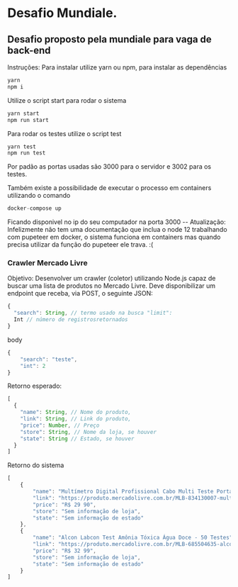 # Desafio Mundiale.
## Desafio proposto pela mundiale para vaga de back-end


Instruções:
Para instalar utilize yarn ou npm, para instalar as dependências 

```javascript
yarn
npm i
```

Utilize o script start para rodar o sistema

```javascript
yarn start
npm run start
```

Para rodar os testes utilize o script test

```javascript
yarn test
npm run test
```

Por padão as portas usadas são 3000 para o servidor e 3002 para os testes.

Também existe a possibilidade de executar o processo em containers utilizando o comando
```javascript
docker-compose up
```
Ficando disponivel no ip do seu computador na porta 3000
-- Atualização:
Infelizmente não tem uma documentação que inclua o node 12 trabalhando com pupeteer em docker, o sistema funciona em containers mas quando precisa utilizar da função do pupeteer ele trava. :(

### Crawler Mercado Livre
Objetivo:
Desenvolver um crawler (coletor) utilizando Node.js capaz de buscar uma lista de produtos no
Mercado Livre. Deve disponibilizar um endpoint que receba, via POST, o seguinte JSON:
```javascript
{
  "search": String, // termo usado na busca "limit":
  Int // número de registrosretornados
}
```

body
```javascript
{
	"search": "teste",
	"int": 2
}
```

Retorno esperado:

```javascript
[
  {
    "name": String, // Nome do produto,
    "link": String, // Link do produto,
    "price": Number, // Preço
    "store": String, // Nome da loja, se houver
    "state": String // Estado, se houver
  }
]
```

Retorno do sistema
```javascript
[
    {
        "name": "Multímetro Digital Profissional Cabo Multi Teste Portátil",
        "link": "https://produto.mercadolivre.com.br/MLB-834130007-multimetro-digital-profissional-cabo-multi-teste-portatil-_JM#position=1&type=item&tracking_id=a384a383-b364-47cc-bcb6-1f1032ccf5d8",
        "price": "R$ 29 90",
        "store": "Sem informação de loja",
        "state": "Sem informação de estado"
    },
    {
        "name": "Alcon Labcon Test Amônia Tóxica Água Doce - 50 Testes",
        "link": "https://produto.mercadolivre.com.br/MLB-685504635-alcon-labcon-test-amnia-toxica-agua-doce-50-testes-_JM#position=2&type=item&tracking_id=a384a383-b364-47cc-bcb6-1f1032ccf5d8",
        "price": "R$ 32 99",
        "store": "Sem informação de loja",
        "state": "Sem informação de estado"
    }
]
```
